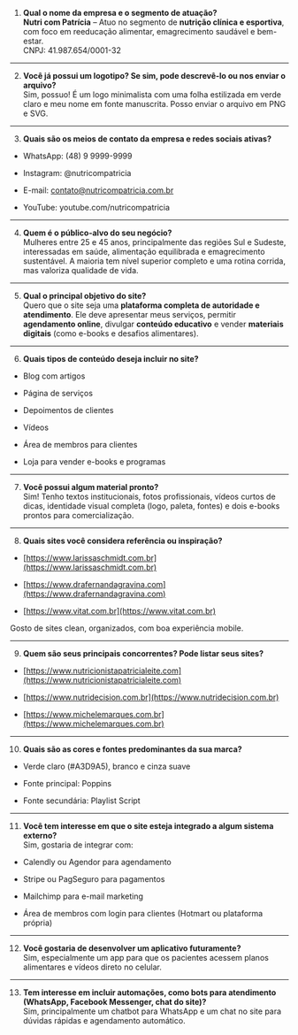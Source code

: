1. **Qual o nome da empresa e o segmento de atuação?**  
    **Nutri com Patrícia** – Atuo no segmento de **nutrição clínica e esportiva**, com foco em reeducação alimentar, emagrecimento saudável e bem-estar.  
    CNPJ: 41.987.654/0001-32
    

---

2. **Você já possui um logotipo? Se sim, pode descrevê-lo ou nos enviar o arquivo?**  
    Sim, possuo! É um logo minimalista com uma folha estilizada em verde claro e meu nome em fonte manuscrita. Posso enviar o arquivo em PNG e SVG.
    

---

3. **Quais são os meios de contato da empresa e redes sociais ativas?**
    

- WhatsApp: (48) 9 9999-9999
    
- Instagram: @nutricompatricia
    
- E-mail: contato@nutricompatricia.com.br
    
- YouTube: youtube.com/nutricompatricia
    

---

4. **Quem é o público-alvo do seu negócio?**  
    Mulheres entre 25 e 45 anos, principalmente das regiões Sul e Sudeste, interessadas em saúde, alimentação equilibrada e emagrecimento sustentável. A maioria tem nível superior completo e uma rotina corrida, mas valoriza qualidade de vida.
    

---

5. **Qual o principal objetivo do site?**  
    Quero que o site seja uma **plataforma completa de autoridade e atendimento**. Ele deve apresentar meus serviços, permitir **agendamento online**, divulgar **conteúdo educativo** e vender **materiais digitais** (como e-books e desafios alimentares).
    

---

6. **Quais tipos de conteúdo deseja incluir no site?**
    

- Blog com artigos
    
- Página de serviços
    
- Depoimentos de clientes
    
- Vídeos
    
- Área de membros para clientes
    
- Loja para vender e-books e programas
    

---

7. **Você possui algum material pronto?**  
    Sim! Tenho textos institucionais, fotos profissionais, vídeos curtos de dicas, identidade visual completa (logo, paleta, fontes) e dois e-books prontos para comercialização.
    

---

8. **Quais sites você considera referência ou inspiração?**
    

- [https://www.larissaschmidt.com.br](https://www.larissaschmidt.com.br)
    
- [https://www.drafernandagravina.com](https://www.drafernandagravina.com)
    
- [https://www.vitat.com.br](https://www.vitat.com.br)
    

Gosto de sites clean, organizados, com boa experiência mobile.

---

9. **Quem são seus principais concorrentes? Pode listar seus sites?**
    

- [https://www.nutricionistapatricialeite.com](https://www.nutricionistapatricialeite.com)
    
- [https://www.nutridecision.com.br](https://www.nutridecision.com.br)
    
- [https://www.michelemarques.com.br](https://www.michelemarques.com.br)
    

---

10. **Quais são as cores e fontes predominantes da sua marca?**
    

- Verde claro (#A3D9A5), branco e cinza suave
    
- Fonte principal: Poppins
    
- Fonte secundária: Playlist Script
    

---

11. **Você tem interesse em que o site esteja integrado a algum sistema externo?**  
    Sim, gostaria de integrar com:
    

- Calendly ou Agendor para agendamento
    
- Stripe ou PagSeguro para pagamentos
    
- Mailchimp para e-mail marketing
    
- Área de membros com login para clientes (Hotmart ou plataforma própria)
    

---

12. **Você gostaria de desenvolver um aplicativo futuramente?**  
    Sim, especialmente um app para que os pacientes acessem planos alimentares e vídeos direto no celular.
    

---

13. **Tem interesse em incluir automações, como bots para atendimento (WhatsApp, Facebook Messenger, chat do site)?**  
    Sim, principalmente um chatbot para WhatsApp e um chat no site para dúvidas rápidas e agendamento automático.